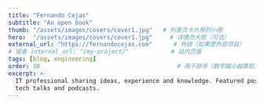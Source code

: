 ```yaml
---
title: "Fernando Cejas"
subtitle: "An open book"
thumb: "/assets/images/covers/cover1.jpg"   # 列表页卡片用的小图
hero:  "/assets/images/covers/cover1.jpg"     # 详情页大图（可选）
external_url: "https://fernandocejas.com"      # 外链（如果是外部项目）
# 或者 internal_url: "/my-project/"            # 站内页面
tags: [blog, engineering]
order: 10                                       # 用于排序（数字越小越靠前）
excerpt: >-
  IT professional sharing ideas, experience and knowledge. Featured posts,
  tech talks and podcasts.
---
```

